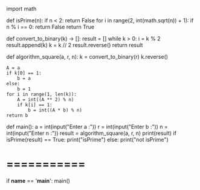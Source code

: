 import math


def isPrime(n):
    if n < 2:
        return False
    for i in range(2, int(math.sqrt(n)) + 1):
        if n % i == 0:
            return False
    return True


def convert_to_binary(k) -> []:
    result = []
    while k > 0:
        i = k % 2
        result.append(k)
        k = k // 2
    result.reverse()
    return result


def algorithm_square(a, r, n):
    k = convert_to_binary(r)
    k.reverse()

    A = a
    if k[0] == 1:
        b = a
    else:
        b = 1
    for i in range(1, len(k)):
        A = int((A ** 2) % n)
        if k[i] == 1:
            b = int((A * b) % n)
    return b


def main():
    a = int(input("Enter a :"))
    r = int(input("Enter b :"))
    n = int(input("Enter n :"))
    result = algorithm_square(a, r, n)
    print(result)
    if isPrime(result) == True:
        print("isPrime")
    else:
        print("not isPrime")


# ===========
if __name__ == '__main__':
    main()
